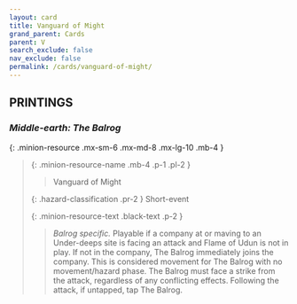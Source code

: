 ```yaml
---
layout: card
title: Vanguard of Might
grand_parent: Cards
parent: V
search_exclude: false
nav_exclude: false
permalink: /cards/vanguard-of-might/
---
```


## PRINTINGS


### _Middle-earth: The Balrog_

{: .minion-resource .mx-sm-6 .mx-md-8 .mx-lg-10 .mb-4 }
> {: .minion-resource-name .mb-4 .p-1 .pl-2 }
> > <div class="hazard-mp"></div>
> > <div class="card-name">Vanguard of Might</div>
>
> {: .hazard-classification .pr-2 }
> Short-event
>
> {: .minion-resource-text .black-text .p-2 }
> > _Balrog specific._ Playable if a company at or maving to an Under-deeps site is facing an attack and Flame of Udun is not in play. If not in the company, The Balrog immediately joins the company. This is considered movement for The Balrog with no movement/hazard phase. The Balrog must face a strike from the attack, regardless of any conflicting effects. Following the attack, if untapped, tap The Balrog. 
> 
